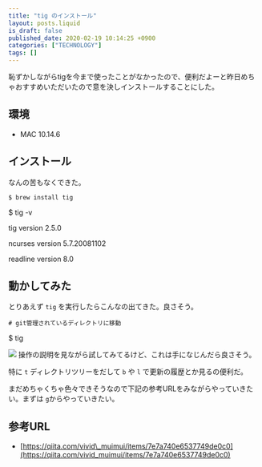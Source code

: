 ```yaml
---
title: "tig のインストール"
layout: posts.liquid
is_draft: false
published_date: 2020-02-19 10:14:25 +0900
categories: ["TECHNOLOGY"]
tags: []
---
```


恥ずかしながらtigを今まで使ったことがなかったので、便利だよーと昨日めちゃおすすめいただいたので意を決しインストールすることにした。

## 環境
- MAC 10.14.6
## インストール
なんの苦もなくできた。

    $ brew install tig

$ tig -v

tig version 2.5.0

ncurses version 5.7.20081102

readline version 8.0

## 動かしてみた
とりあえず `tig` を実行したらこんなの出てきた。良さそう。

    # git管理されているディレクトリに移動

$ tig

<img class="in_article" src="/public/images/2020/02/スクリーンショット-2020-02-19-10.01.22.png">
操作の説明を見ながら試してみてるけど、これは手になじんだら良さそう。

特に `t` ディレクトリツリーをだして `b` や `l` で更新の履歴とか見るの便利だ。

まだめちゃくちゃ色々できそうなので下記の参考URLをみながらやっていきたい。まずは `g`からやっていきたい。

## 参考URL
- [https://qiita.com/vivid\_muimui/items/7e7a740e6537749de0c0](https://qiita.com/vivid_muimui/items/7e7a740e6537749de0c0)

